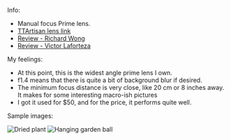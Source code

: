 Info:

* Manual focus Prime lens.
* [TTArtisan lens link](https://www.ttartisan.com/?list_10/122.html)
* [Review - Richard Wong](https://youtu.be/W5Ia1Yh4vtM?si=Faj8n9n34E9DD30_)
* [Review - Victor Laforteza](https://youtu.be/Iq7E4qAq84k?si=5lL1jBGShYoap076)

My feelings:
* At this point, this is the widest angle prime lens I own.
* f1.4 means that there is quite a bit of background blur if desired.
* The minimum focus distance is very close, like 20 cm or 8 inches away. It makes for some interesting macro-ish pictures
* I got it used for $50, and for the price, it performs quite well.

Sample images:


![Dried plant](https://github.com/user-attachments/assets/19df9a13-999a-463c-8296-5cee98a2785d)
![Hanging garden ball](https://github.com/user-attachments/assets/b9623016-c3d2-4fcb-a860-60edb0620f42)
